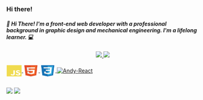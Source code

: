 <!--
**andreiafsouza/andreiafsouza** is a ✨ _special_ ✨ repository because its `README.md` (this file) appears on your GitHub profile.

Here are some ideas to get you started:

- 🔭 I’m currently working on ...
- 🌱 I’m currently learning ...
- 👯 I’m looking to collaborate on ...
- 🤔 I’m looking for help with ...
- 💬 Ask me about ...
- 📫 How to reach me: ...
- 😄 Pronouns: ...
- ⚡ Fun fact: ...
-->

### Hi there!

<h5>🚀 Hi There! I'm a front-end web developer with a professional background in graphic design and mechanical engineering. I'm a lifelong learner. 💻</h5>

<div align="center">
  <a href="https://github.com/andreiafsouza">
  <img height="160em" src="https://github-readme-stats.vercel.app/api?username=andreiafsouza&show_icons=true&theme=github_dark&include_all_commits=true&count_private=true&border_radius=16px"/>
  <img height="160em" src="https://github-readme-stats.vercel.app/api/top-langs/?username=andreiafsouza&layout=compact&langs_count=7&theme=github_dark&border_radius=16px"/>
</div>
  
  
<div style="display: inline_block"><br>
  <img align="center" alt="Andy-Js" height="30" width="40" src="https://raw.githubusercontent.com/devicons/devicon/master/icons/javascript/javascript-plain.svg">
  <img align="center" alt="Andy-HTML" height="30" width="40" src="https://raw.githubusercontent.com/devicons/devicon/master/icons/html5/html5-original.svg">
  <img align="center" alt="Andy-CSS" height="30" width="40" src="https://raw.githubusercontent.com/devicons/devicon/master/icons/css3/css3-original.svg">
  <img align="center" alt="Andy-React" height="30" width="40" src="https://cdn.jsdelivr.net/gh/devicons/devicon/icons/react/react-original.svg">
</div>
  
  ##
  
<div>
  <a href = "mailto:fsouza.andreia@gmail.com"><img src="https://img.shields.io/badge/Gmail-D14836?style=for-the-badge&logo=gmail&logoColor=white" target="_blank"></a>
  <a href="https://www.linkedin.com/in/andreiafsouza/" target="_blank"><img src="https://img.shields.io/badge/-LinkedIn-%230077B5?style=for-the-badge&logo=linkedin&logoColor=white" target="_blank">
</div>
